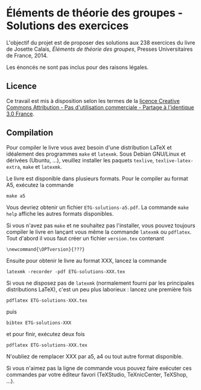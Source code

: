 Éléments de théorie des groupes - Solutions des exercices
=========================================================

L'objectif du projet est de proposer des solutions aux 238 exercices du livre de Josette Calais, *Éléments de théorie des groupes*, Presses Universitaires de France, 2014.

Les énoncés ne sont pas inclus pour des raisons légales.

Licence
-------

Ce travail est mis à disposition selon les termes de la [licence Creative
Commons Attribution - Pas d'utilisation commerciale - Partage à l'identique 3.0
France](http://creativecommons.org/licenses/by-nc-sa/3.0/fr/).

Compilation
-----------

Pour compiler le livre vous avez besoin d'une distribution LaTeX et idéalement des programmes `make` et `latexmk`.
Sous Debian GNU/Linux et dérivées (Ubuntu, ...), veuillez installer les paquets `texlive`, `texlive-latex-extra`, `make` et `latexmk`. 

Le livre est disponible dans plusieurs formats. Pour le compiler au format A5, exécutez la commande
    
    make a5

Vous devriez obtenir un fichier `ETG-solutions-a5.pdf`. 
La commande `make help` affiche les autres formats disponibles.

Si vous n'avez pas `make` et ne souhaitez pas l'installer, vous pouvez toujours compiler le livre en lançant vous même la commande `latexmk` ou `pdflatex`. 
Tout d'abord il vous faut créer un fichier `version.tex` contenant
    
    \newcommand{\OPTversion}{???}

Ensuite pour obtenir le livre au format XXX, lancez la commande

    latexmk -recorder -pdf ETG-solutions-XXX.tex

Si vous ne disposez pas de `latexmk` (normalement fourni par les principales distributions LaTeX), c'est un peu plus laborieux : lancez une première fois

    pdflatex ETG-solutions-XXX.tex 

puis 
    
    bibtex ETG-solutions-XXX
    
et pour finir, exécutez deux fois 
    
    pdflatex ETG-solutions-XXX.tex

N'oubliez de remplacer XXX par a5, a4 ou tout autre format disponible.

Si vous n'aimez pas la ligne de commande vous pouvez faire exécuter ces commandes par votre éditeur favori (TeXStudio, TeXnicCenter, TeXShop, ...).

